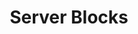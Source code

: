 ---
layout: default    
title: Server Blocks
nav_order: 3
has_children: true
parent: Nginx
permalink: /nginx/server-blocks
has_toc: false
---